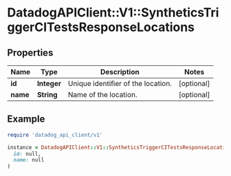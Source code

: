 # DatadogAPIClient::V1::SyntheticsTriggerCITestsResponseLocations

## Properties

| Name | Type | Description | Notes |
| ---- | ---- | ----------- | ----- |
| **id** | **Integer** | Unique identifier of the location. | [optional] |
| **name** | **String** | Name of the location. | [optional] |

## Example

```ruby
require 'datadog_api_client/v1'

instance = DatadogAPIClient::V1::SyntheticsTriggerCITestsResponseLocations.new(
  id: null,
  name: null
)
```

